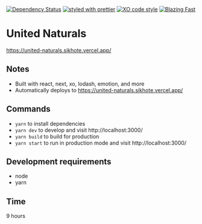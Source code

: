 [![Dependency Status](https://david-dm.org/sikhote/united-naturals.svg)](https://david-dm.org/sikhote/united-naturals)
[![styled with prettier](https://img.shields.io/badge/styled_with-prettier-ff69b4.svg)](https://github.com/prettier/prettier)
[![XO code style](https://img.shields.io/badge/code_style-XO-5ed9c7.svg)](https://github.com/xojs/xo)
[![Blazing Fast](https://img.shields.io/badge/speed-blazing%20%F0%9F%94%A5-brightgreen.svg)](https://twitter.com/acdlite/status/974390255393505280)

# United Naturals
https://united-naturals.sikhote.vercel.app/

## Notes
- Built with react, next, xo, lodash, emotion, and more
- Automatically deploys to https://united-naturals.sikhote.vercel.app/

## Commands
- `yarn` to install dependencies
- `yarn dev` to develop and visit http://localhost:3000/
- `yarn build` to build for production
- `yarn start` to run in production mode and visit http://localhost:3000/

## Development requirements
- node
- yarn

## Time
9 hours
